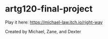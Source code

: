 # artg120-final-project
Play it here: https://michael-law.itch.io/right-way 

Created by Michael, Zane, and Dexter
